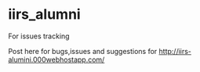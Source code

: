 # iirs_alumni
For issues tracking

Post here for bugs,issues and suggestions for http://iirs-alumini.000webhostapp.com/
